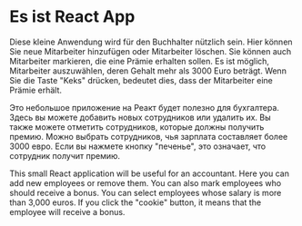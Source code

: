 # Es ist React App

Diese kleine Anwendung wird für den Buchhalter nützlich sein. Hier können Sie neue Mitarbeiter hinzufügen oder Mitarbeiter löschen. Sie können auch Mitarbeiter markieren, die eine Prämie erhalten sollen. Es ist möglich, Mitarbeiter auszuwählen, deren Gehalt mehr als 3000 Euro beträgt.
Wenn Sie die Taste "Keks" drücken, bedeutet dies, dass der Mitarbeiter eine Prämie erhält.

Это небольшое приложение на Реакт будет полезно для бухгалтера. Здесь вы можете добавить новых сотрудников или удалить их. Вы также можете отметить сотрудников, которые должны получить премию. Можно выбрать сотрудников, чья зарплата составляет более 3000 евро. Если вы нажмете кнопку "печенье", это означает, что сотрудник получит премию.

This small React application will be useful for an accountant. Here you can add new employees or remove them. You can also mark employees who should receive a bonus. You can select employees whose salary is more than 3,000 euros. If you click the "cookie" button, it means that the employee will receive a bonus.
